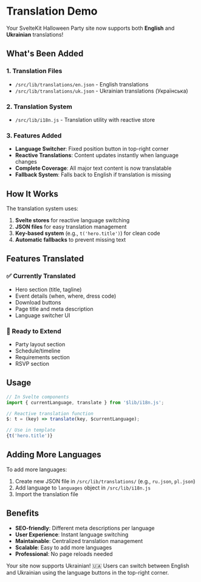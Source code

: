 # Translation Demo

Your SvelteKit Halloween Party site now supports both **English** and **Ukrainian** translations!

## What's Been Added

### 1. Translation Files
- `/src/lib/translations/en.json` - English translations
- `/src/lib/translations/uk.json` - Ukrainian translations (Українська)

### 2. Translation System
- `/src/lib/i18n.js` - Translation utility with reactive store

### 3. Features Added
- **Language Switcher**: Fixed position button in top-right corner
- **Reactive Translations**: Content updates instantly when language changes
- **Complete Coverage**: All major text content is now translatable
- **Fallback System**: Falls back to English if translation is missing

## How It Works

The translation system uses:
1. **Svelte stores** for reactive language switching
2. **JSON files** for easy translation management
3. **Key-based system** (e.g., `t('hero.title')`) for clean code
4. **Automatic fallbacks** to prevent missing text

## Features Translated

### ✅ Currently Translated
- Hero section (title, tagline)
- Event details (when, where, dress code)
- Download buttons
- Page title and meta description
- Language switcher UI

### 🔄 Ready to Extend
- Party layout section
- Schedule/timeline
- Requirements section
- RSVP section

## Usage

```javascript
// In Svelte components
import { currentLanguage, translate } from '$lib/i18n.js';

// Reactive translation function
$: t = (key) => translate(key, $currentLanguage);

// Use in template
{t('hero.title')}
```

## Adding More Languages

To add more languages:
1. Create new JSON file in `/src/lib/translations/` (e.g., `ru.json`, `pl.json`)
2. Add language to `languages` object in `/src/lib/i18n.js`
3. Import the translation file

## Benefits

- **SEO-friendly**: Different meta descriptions per language
- **User Experience**: Instant language switching
- **Maintainable**: Centralized translation management
- **Scalable**: Easy to add more languages
- **Professional**: No page reloads needed

Your site now supports Ukrainian! 🇺🇦 Users can switch between English and Ukrainian using the language buttons in the top-right corner.

